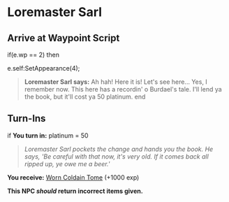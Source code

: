 # Loremaster Sarl
## Arrive at Waypoint Script

if(e.wp == 2) then


e.self:SetAppearance(4);


>**Loremaster Sarl says:** Ah hah! Here it is! Let's see here... Yes, I remember now. This here has a recordin' o Burdael's tale. I'll lend ya the book, but it'll cost ya 50 platinum.
end

## Turn-Ins





if **You turn in:** platinum = 50


>*Loremaster Sarl pockets the change and hands you the book. He says, 'Be careful with that now, it's very old. If it comes back all ripped up, ye owe me a beer.'*


 **You receive:**  [Worn Coldain Tome](/item/18237) (+1000 exp)

**This NPC *should* return incorrect items given.**
